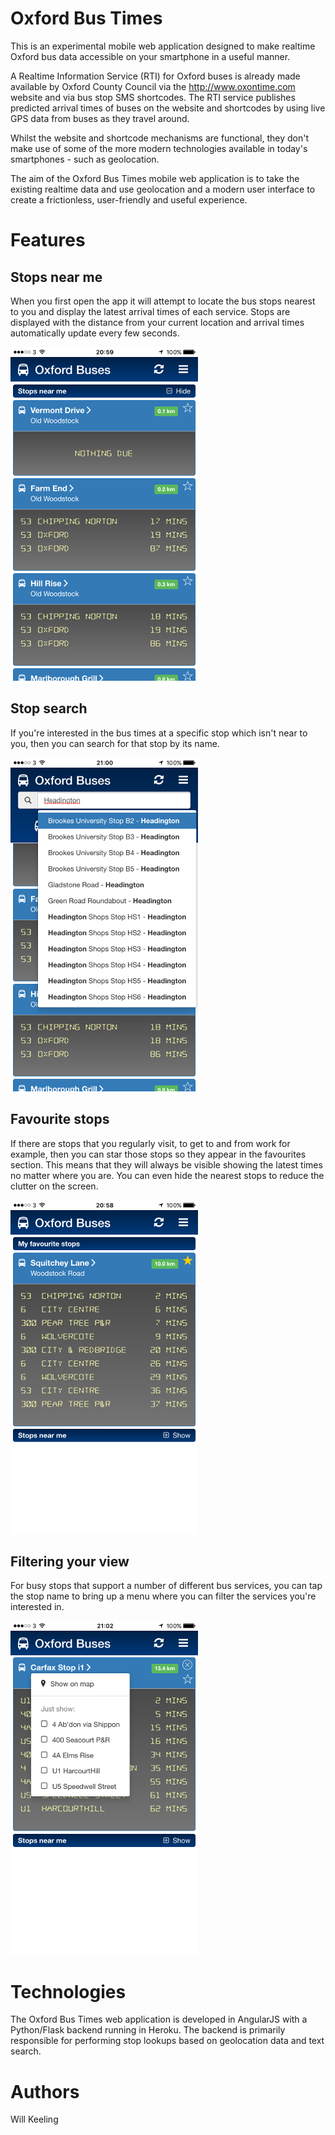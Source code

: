 Oxford Bus Times
================

This is an experimental mobile web application designed to make realtime Oxford bus data accessible on your smartphone in a useful manner.

A Realtime Information Service (RTI) for Oxford buses is already made available by Oxford County Council via the http://www.oxontime.com website and via bus stop SMS shortcodes. The RTI service publishes predicted arrival times of buses on the website and shortcodes by using live GPS data from buses as they travel around.

Whilst the website and shortcode mechanisms are functional, they don't make use of some of the more modern technologies available in today's smartphones - such as geolocation.

The aim of the Oxford Bus Times mobile web application is to take the existing realtime data and use geolocation and a modern user interface to create a frictionless, user-friendly and useful experience.

Features
========

Stops near me
--------------

When you first open the app it will attempt to locate the bus stops nearest to you and display the latest arrival times of each service. Stops are displayed with the distance from your current location and arrival times automatically update every few seconds.

![Nearest stops](./img/image3.PNG "Nearest stops")

Stop search
-----------

If you're interested in the bus times at a specific stop which isn't near to you, then you can search for that stop by its name.

![Stop search](./img/image4.PNG "Stop search")

Favourite stops
---------------

If there are stops that you regularly visit, to get to and from work for example, then you can star those stops so they appear in the favourites section. This means that they will always be visible showing the latest times no matter where you are. You can even hide the nearest stops to reduce the clutter on the screen.

![Favourite stops](./img/image2.PNG "Favourite stops")

Filtering your view
-------------------

For busy stops that support a number of different bus services, you can tap the stop name to bring up a menu where you can filter the services you're interested in.

![Filtering your view](./img/image6.PNG "Filtering your view")

Technologies
============

The Oxford Bus Times web application is developed in AngularJS with a Python/Flask backend running in Heroku. The backend is primarily responsible for performing stop lookups based on geolocation data and text search.

Authors
=======

Will Keeling